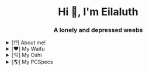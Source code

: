 <h1 align="center">Hi 👋, I'm Eilaluth</h1>
<h3 align="center">A lonely and depressed weebs</h3>
<details>
 <summary>[⁉️] About me!</summary>
 <br/>
 im just a highschool student who loves anime and manga,, well just a normal highschool weebs nothing else, also my favorit food is sate, nice to meet you!
</details>
<details>
 <summary>[❤️] My Waifu</summary>
  <br/>
  <ul>
    <li>Rize Tedeza</li>
    <li>Ruki Irokawa</li>
    <li>Rio Futaba</li>
    <li>Riho Flavin</li>
    <li>Aya Komichi</li>
    <li>Mio Akiyama</li>
    <li>Shizuku Yaegashi</li>
    <li>Vignette Tsukinose April</li>
    <li>Yui Funami</li>
    <li>Yui Kotegawa</li>
  </ul>
</details>
<details>
 <summary>[💘] My Oshi</summary>
  <br/>
  <ul>
    <li>Ayane Sakura</li>
    <li>Ai Kayano</li>
    <li>Risa Taneda</li>
    <li>Kaede Hondo</li>
    <li>Minami Tsuda</li>
    <li>Maaya Uchida</li>
    <li>Saori Hayami</li>
  </ul>
</details>
<details>
 <summary>[🌎] My PCSpecs</summary>
  <br/>
  <ul>
    <li>OS : Windows 10 Nexus Lite</li>
    <li>CPU : AMD Athlon X4 860K (OC)</li>
    <li>GPU : ASUS GTX 1050Ti</li>
    <li>RAM : 8GB DDR3L</li>
    <li>SSD : ADATA 120GB</li>
    <li>HDD : SEAGATE 500GB</li>
    <li>PSU : FSP HV PRO 550w</li>
    <li>MOBO : BIOSTAR A68MDE</li>
  </ul>
</details>
